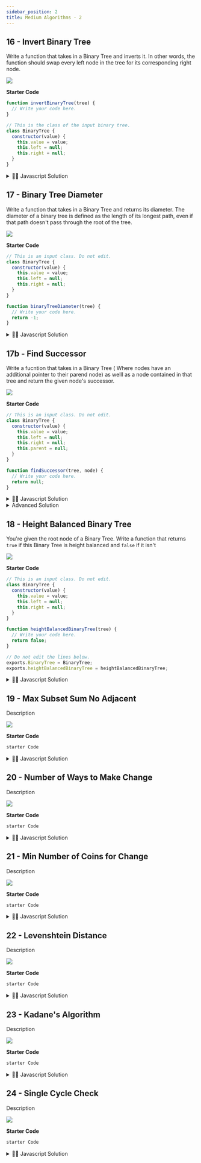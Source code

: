```yaml
---
sidebar_position: 2
title: Medium Algorithms - 2
---
```



## 16 -  Invert Binary Tree

Write a function that takes in a Binary Tree and inverts it. In other words, the function should swap every left node in the tree for its corresponding right node.

![](../../static/img/2022-06-12-11-26-16.png)


**Starter Code**

```js
function invertBinaryTree(tree) {
  // Write your code here.
}

// This is the class of the input binary tree.
class BinaryTree {
  constructor(value) {
    this.value = value;
    this.left = null;
    this.right = null;
  }
}

```

<details>
<summary>
 👨‍🔬 Javascript Solution
</summary>

<div>

![](../../static/img/2022-06-12-12-00-37.png)


<iframe width="380" height="420" src="https://www.youtube.com/embed/pqWXSxn-4oM" title="YouTube video player" frameborder="0" allow="accelerometer; autoplay; clipboard-write; encrypted-media; gyroscope; picture-in-picture" allowfullscreen="true"></iframe>

```javascript

function invertBinaryTree(tree) {
    // Write your code here.
    const queue = [tree];
    while (queue.length) {
        const current = queue.shift();
        if (current === null) continue;
        swapLeftAndRight(current);
        queue.push(current.left);
        queue.push(current.right);
    }



}

function swapLeftAndRight(tree) {
    const left = tree.left;
    tree.left = tree.right;
    tree.right = left;
}
}

```
</div>
</details>




## 17 -  Binary Tree Diameter

Write a function that takes in a Binary Tree and returns its diameter. The diameter of a binary tree is defined as the length of its longest path, even if that path doesn't pass through the root of the tree.

![](../../static/img/2022-06-12-11-57-43.png)


**Starter Code**

```js
// This is an input class. Do not edit.
class BinaryTree {
  constructor(value) {
    this.value = value;
    this.left = null;
    this.right = null;
  }
}

function binaryTreeDiameter(tree) {
  // Write your code here.
  return -1;
}

```

<details>
<summary>
 👨‍🔬 Javascript Solution
</summary>

<div>

![](../../static/img/2022-06-12-02-17-29.png)


<iframe width="380" height="420" src="https://www.youtube.com/embed/9kDaGmTZhVI" title="YouTube video player" frameborder="0" allow="accelerometer; autoplay; clipboard-write; encrypted-media; gyroscope; picture-in-picture" allowfullscreen="true"></iframe>

```javascript
Solution Code
}

```
</div>
</details>





## 17b -  Find Successor
Write a fucntion that takes in a Binary Tree ( Where nodes have an additional pointer to their parend node) as welll as a node contained in that tree and return the given node's successor.

![](../../static/img/2022-06-13-22-14-45.png)


**Starter Code**

```js
// This is an input class. Do not edit.
class BinaryTree {
  constructor(value) {
    this.value = value;
    this.left = null;
    this.right = null;
    this.parent = null;
  }
}

function findSuccessor(tree, node) {
  // Write your code here.
  return null;
}

```

<details>
<summary>
 👨‍🔬 Javascript Solution
</summary>

<div>

![](../../static/img/2022-06-12-02-17-29.png)


<iframe width="380" height="420" src="https://www.youtube.com/embed/9kDaGmTZhVI" title="YouTube video player" frameborder="0" allow="accelerometer; autoplay; clipboard-write; encrypted-media; gyroscope; picture-in-picture" allowfullscreen="true"></iframe>

```javascript
class BinaryTree {
    constructor(value) {
        this.value = value;
        this.left = null;
        this.right = null;
        this.parent = null;
    }
}

function findSuccessor(tree, node) {
    const inOrderTraversalOrder = getInOrderTraversalOrder(tree);

    for (let idx = 0; idx < inOrderTraversalOrder.length; idx++) {
        const currentNode = inOrderTraversalOrder[idx];
        if (currentNode !== node) continue;

        if (idx === inOrderTraversalOrder.length - 1) return null;

        return inOrderTraversalOrder[idx + 1];
    }
}

function getInOrderTraversalOrder(node, order = []) {
    if (node === null) return order;
    getInOrderTraversalOrder(node.left, order);
    order.push(node);
    getInOrderTraversalOrder(node.right, order);

    return order;
}
```
</div>
</details>

<details>

<summary>
Advanced Solution
</summary>

```js

function findSuccessor(tree, node) {
    if (node.right !== null) return getLeftMostChild(node.right);
    return getRightMostParent(node);
}


function getLeftMostChild(node){
    let currentNode = node;
    while(currentNode.left !== null){
        currentNode = currentNode.left;
    }

    return currentNode;
}

function getRightMostParent(node) {
    let currentNode = node;
    while (currentNode.parent !== null && currentNode.parent.right == currentNode) {
        currentNode = currentNode.parent;
    }
    return currentNode.parent;
}

```

</details>





## 18 -  Height Balanced Binary Tree

You're given the root node of a Binary Tree. Write a function that returns `true` if this Binary Tree is height balanced and `false` if it isn't

![](../../static/img/2022-06-23-01-36-11.png)


**Starter Code**

```js
// This is an input class. Do not edit.
class BinaryTree {
  constructor(value) {
    this.value = value;
    this.left = null;
    this.right = null;
  }
}

function heightBalancedBinaryTree(tree) {
  // Write your code here.
  return false;
}

// Do not edit the lines below.
exports.BinaryTree = BinaryTree;
exports.heightBalancedBinaryTree = heightBalancedBinaryTree;


```

<details>
<summary>
 👨‍🔬 Javascript Solution
</summary>

<div>

![](../../static/img/2022-06-12-02-17-29.png)


<iframe width="380" height="420" src="https://www.youtube.com/embed/ofSsDWpqfZo" title="YouTube video player" frameborder="0" allow="accelerometer; autoplay; clipboard-write; encrypted-media; gyroscope; picture-in-picture" allowfullscreen="true"></iframe>

```javascript
class BinaryTree {
    constructor(value) {
        this.value = value;
        this.left = null;
        this.right = null;
    }
}

class TreeInfo {
    constructor(isBalanced, height) {
        this.isBalanced = isBalanced;
        this.height = height;
    }
}

function heightBalancedBinaryTree(tree) {
    const treeInfo = getTreeInfo(tree);
    return treeInfo.isBalanced;
}

function getTreeInfo(node) {
    if (node === null) return new TreeInfo(true, -1);
    const leftSubtreeInfo = getTreeInfo(node.left);
    const rightSubtreeInfo = getTreeInfo(node.right);

    const isBalanced = leftSubtreeInfo.isBalanced && rightSubtreeInfo.isBalanced && Math.abs(leftSubtreeInfo.height - rightSubtreeInfo.height) <=1;
	const height = Math.max(leftSubtreeInfo.height, rightSubtreeInfo.height) + 1;
    return new TreeInfo(isBalanced, height);

}
// Do not edit the lines below.
exports.BinaryTree = BinaryTree;
exports.heightBalancedBinaryTree = heightBalancedBinaryTree;

}

```
</div>
</details>





## 19 -  Max Subset Sum No Adjacent
Description

![](../../static/img/2022-05-06-15-44-28.png)


**Starter Code**

```js
starter Code

```

<details>
<summary>
 👨‍🔬 Javascript Solution
</summary>

<div>

![](../../static/img/2022-06-12-02-17-29.png)


<iframe width="380" height="420" src="https://www.youtube.com/embed/9kDaGmTZhVI" title="YouTube video player" frameborder="0" allow="accelerometer; autoplay; clipboard-write; encrypted-media; gyroscope; picture-in-picture" allowfullscreen="true"></iframe>

```javascript
Solution Code
}

```
</div>
</details>





## 20 -  Number of Ways to Make Change
Description

![](../../static/img/2022-05-06-15-44-28.png)


**Starter Code**

```js
starter Code

```

<details>
<summary>
 👨‍🔬 Javascript Solution
</summary>

<div>

![](../../static/img/2022-06-12-02-17-29.png)


<iframe width="380" height="420" src="https://www.youtube.com/embed/9kDaGmTZhVI" title="YouTube video player" frameborder="0" allow="accelerometer; autoplay; clipboard-write; encrypted-media; gyroscope; picture-in-picture" allowfullscreen="true"></iframe>

```javascript
Solution Code
}

```
</div>
</details>





## 21 -  Min Number of Coins for Change
Description

![](../../static/img/2022-05-06-15-44-28.png)


**Starter Code**

```js
starter Code

```

<details>
<summary>
 👨‍🔬 Javascript Solution
</summary>

<div>

![](../../static/img/2022-06-12-02-17-29.png)


<iframe width="380" height="420" src="https://www.youtube.com/embed/9kDaGmTZhVI" title="YouTube video player" frameborder="0" allow="accelerometer; autoplay; clipboard-write; encrypted-media; gyroscope; picture-in-picture" allowfullscreen="true"></iframe>

```javascript
Solution Code
}

```
</div>
</details>





## 22 -  Levenshtein Distance
Description

![](../../static/img/2022-05-06-15-44-28.png)


**Starter Code**

```js
starter Code

```

<details>
<summary>
 👨‍🔬 Javascript Solution
</summary>

<div>

![](../../static/img/2022-06-12-02-17-29.png)


<iframe width="380" height="420" src="https://www.youtube.com/embed/9kDaGmTZhVI" title="YouTube video player" frameborder="0" allow="accelerometer; autoplay; clipboard-write; encrypted-media; gyroscope; picture-in-picture" allowfullscreen="true"></iframe>

```javascript
Solution Code
}

```
</div>
</details>





## 23 -  Kadane's Algorithm
Description

![](../../static/img/2022-05-06-15-44-28.png)


**Starter Code**

```js
starter Code

```

<details>
<summary>
 👨‍🔬 Javascript Solution
</summary>

<div>

![](../../static/img/2022-06-12-02-17-29.png)


<iframe width="380" height="420" src="https://www.youtube.com/embed/9kDaGmTZhVI" title="YouTube video player" frameborder="0" allow="accelerometer; autoplay; clipboard-write; encrypted-media; gyroscope; picture-in-picture" allowfullscreen="true"></iframe>

```javascript
Solution Code
}

```
</div>
</details>






## 24 -  Single Cycle Check
Description

![](../../static/img/2022-05-06-15-44-28.png)


**Starter Code**

```js
starter Code

```

<details>
<summary>
 👨‍🔬 Javascript Solution
</summary>

<div>

![](../../static/img/2022-06-12-02-17-29.png)


<iframe width="380" height="420" src="https://www.youtube.com/embed/9kDaGmTZhVI" title="YouTube video player" frameborder="0" allow="accelerometer; autoplay; clipboard-write; encrypted-media; gyroscope; picture-in-picture" allowfullscreen="true"></iframe>

```javascript
Solution Code
}

```
</div>
</details>

